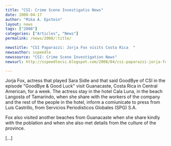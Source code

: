 ```yaml
---
title: "CSI: Crime Scene Investigatio News"
date: 2008-04-17
author: "Mika A. Epstein"
layout: news
tags: ["2008"]
categories: ["Articles", "News"]
permalink: /news/2008/:title/

newstitle: "CSI Paparazzi: Jorja Fox visits Costa Rica  "
newsauthor: sspeedle
newssource: "CSI: Crime Scene Investigation News"
newsurl: http://sspeedlecsi.blogspot.com/2008/04/csi-paparazzi-jorja-fox-visits-costa.html

---
```


Jorja Fox, actress that played Sara Sidle and that said GoodBye of CSI in the episode "GoodBye & Good Luck" visit Guanacaste, Costa Rica in Central American, for a week. The actress stay in the hotel Cala Luna, in the beach Langosta of Tamarindo, when she share with the workers of the company and the rest of the people in the hotel, inform a comiunicate to press from Luis Castrillo, from Servicios Periodisticos Globales (SPG) S.A.

Fox also visited another beaches from Guanacaste when she share kindly with the poblation and when she also met details from the culture of the province.

[...]
